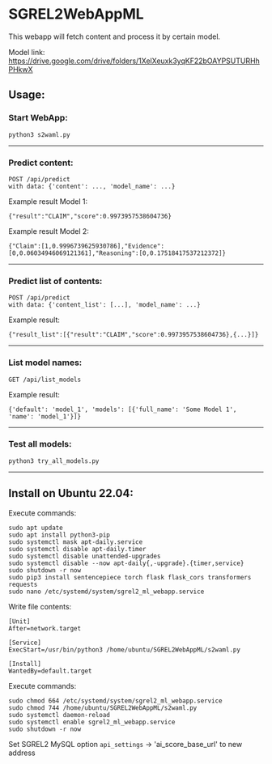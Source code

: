 # SGREL2WebAppML

This webapp will fetch content and process it by certain model.

Model link: https://drive.google.com/drive/folders/1XelXeuxk3yqKF22bOAYPSUTURHhPHkwX

## Usage:

### Start WebApp:  
```
python3 s2waml.py
```
---
### Predict content:
```
POST /api/predict
with data: {'content': ..., 'model_name': ...}
```
Example result Model 1:
```
{"result":"CLAIM","score":0.9973957538604736}
```
Example result Model 2:
```
{"Claim":[1,0.9996739625930786],"Evidence":[0,0.06034946069121361],"Reasoning":[0,0.17518417537212372]}
```
---
### Predict list of contents:
```
POST /api/predict
with data: {'content_list': [...], 'model_name': ...}
```
Example result:
```
{"result_list":[{"result":"CLAIM","score":0.9973957538604736},{...}]}
```

---
### List model names:
```
GET /api/list_models
```
Example result:
```
{'default': 'model_1', 'models': [{'full_name': 'Some Model 1', 'name': 'model_1'}]}
```
---
### Test all models:
```
python3 try_all_models.py
```
---
## Install on Ubuntu 22.04:
Execute commands:
```
sudo apt update
sudo apt install python3-pip
sudo systemctl mask apt-daily.service
sudo systemctl disable apt-daily.timer
sudo systemctl disable unattended-upgrades
sudo systemctl disable --now apt-daily{,-upgrade}.{timer,service}
sudo shutdown -r now
sudo pip3 install sentencepiece torch flask flask_cors transformers requests
sudo nano /etc/systemd/system/sgrel2_ml_webapp.service
```
Write file contents:
```
[Unit]
After=network.target

[Service]
ExecStart=/usr/bin/python3 /home/ubuntu/SGREL2WebAppML/s2waml.py

[Install]
WantedBy=default.target
```
Execute commands:
```
sudo chmod 664 /etc/systemd/system/sgrel2_ml_webapp.service
sudo chmod 744 /home/ubuntu/SGREL2WebAppML/s2waml.py
sudo systemctl daemon-reload
sudo systemctl enable sgrel2_ml_webapp.service
sudo shutdown -r now
```

Set SGREL2 MySQL option `api_settings` -> 'ai_score_base_url' to new address
